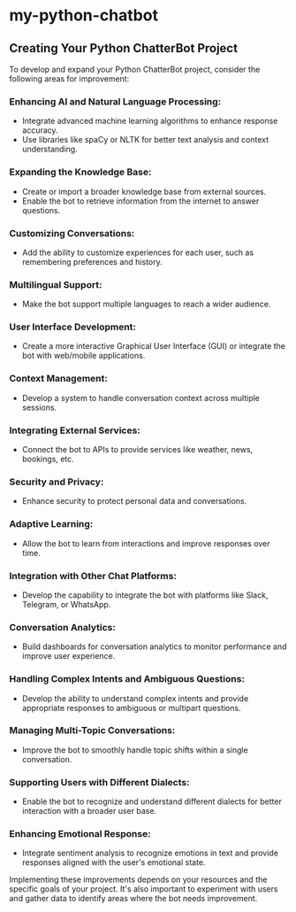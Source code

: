 # my-python-chatbot

## Creating Your Python ChatterBot Project

To develop and expand your Python ChatterBot project, consider the following areas for improvement:

### Enhancing AI and Natural Language Processing:
- Integrate advanced machine learning algorithms to enhance response accuracy.
- Use libraries like spaCy or NLTK for better text analysis and context understanding.

### Expanding the Knowledge Base:
- Create or import a broader knowledge base from external sources.
- Enable the bot to retrieve information from the internet to answer questions.

### Customizing Conversations:
- Add the ability to customize experiences for each user, such as remembering preferences and history.

### Multilingual Support:
- Make the bot support multiple languages to reach a wider audience.

### User Interface Development:
- Create a more interactive Graphical User Interface (GUI) or integrate the bot with web/mobile applications.

### Context Management:
- Develop a system to handle conversation context across multiple sessions.

### Integrating External Services:
- Connect the bot to APIs to provide services like weather, news, bookings, etc.

### Security and Privacy:
- Enhance security to protect personal data and conversations.

### Adaptive Learning:
- Allow the bot to learn from interactions and improve responses over time.

### Integration with Other Chat Platforms:
- Develop the capability to integrate the bot with platforms like Slack, Telegram, or WhatsApp.

### Conversation Analytics:
- Build dashboards for conversation analytics to monitor performance and improve user experience.

### Handling Complex Intents and Ambiguous Questions:
- Develop the ability to understand complex intents and provide appropriate responses to ambiguous or multipart questions.

### Managing Multi-Topic Conversations:
- Improve the bot to smoothly handle topic shifts within a single conversation.

### Supporting Users with Different Dialects:
- Enable the bot to recognize and understand different dialects for better interaction with a broader user base.

### Enhancing Emotional Response:
- Integrate sentiment analysis to recognize emotions in text and provide responses aligned with the user's emotional state.

Implementing these improvements depends on your resources and the specific goals of your project. It's also important to experiment with users and gather data to identify areas where the bot needs improvement.
